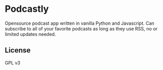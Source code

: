 # Podcastly

Opensource podcast app written in vanilla Python and Javascript. Can subscribe to all of your favorite podcasts as long as they use RSS, no or limited updates needed.

## License

GPL v3
